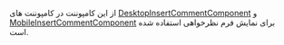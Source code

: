 <div class="dp-doc-container"">

<div class="dp-doc-tags">

<div class="mobile-version"></div>
<div class="desktop-version"></div>


</div>

<div class="dp-doc-body">

از این کامپوننت در کامپوننت های
 [DesktopInsertCommentComponent](DesktopInsertCommentComponent.html#readme)
و
 [MobileInsertCommentComponent](MobileInsertCommentComponent.html#readme)
برای نمایش فرم نظرخواهی استفاده شده است.

</div>

</div> 


